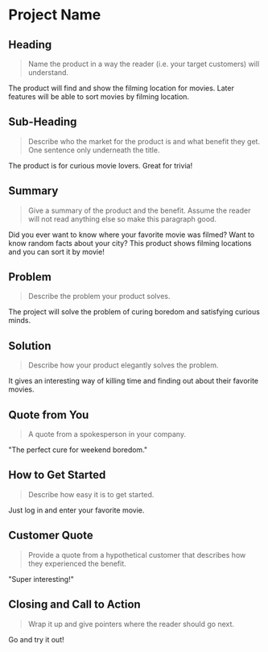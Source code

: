 # Project Name #

<!-- 
> This material was originally posted [here](http://www.quora.com/What-is-Amazons-approach-to-product-development-and-product-management). It is reproduced here for posterities sake.

There is an approach called "working backwards" that is widely used at Amazon. They work backwards from the customer, rather than starting with an idea for a product and trying to bolt customers onto it. While working backwards can be applied to any specific product decision, using this approach is especially important when developing new products or features.

For new initiatives a product manager typically starts by writing an internal press release announcing the finished product. The target audience for the press release is the new/updated product's customers, which can be retail customers or internal users of a tool or technology. Internal press releases are centered around the customer problem, how current solutions (internal or external) fail, and how the new product will blow away existing solutions.

If the benefits listed don't sound very interesting or exciting to customers, then perhaps they're not (and shouldn't be built). Instead, the product manager should keep iterating on the press release until they've come up with benefits that actually sound like benefits. Iterating on a press release is a lot less expensive than iterating on the product itself (and quicker!).

If the press release is more than a page and a half, it is probably too long. Keep it simple. 3-4 sentences for most paragraphs. Cut out the fat. Don't make it into a spec. You can accompany the press release with a FAQ that answers all of the other business or execution questions so the press release can stay focused on what the customer gets. My rule of thumb is that if the press release is hard to write, then the product is probably going to suck. Keep working at it until the outline for each paragraph flows. 

Oh, and I also like to write press-releases in what I call "Oprah-speak" for mainstream consumer products. Imagine you're sitting on Oprah's couch and have just explained the product to her, and then you listen as she explains it to her audience. That's "Oprah-speak", not "Geek-speak".

Once the project moves into development, the press release can be used as a touchstone; a guiding light. The product team can ask themselves, "Are we building what is in the press release?" If they find they're spending time building things that aren't in the press release (overbuilding), they need to ask themselves why. This keeps product development focused on achieving the customer benefits and not building extraneous stuff that takes longer to build, takes resources to maintain, and doesn't provide real customer benefit (at least not enough to warrant inclusion in the press release).
 -->
 
## Heading ##
  > Name the product in a way the reader (i.e. your target customers) will understand.

  The product will find and show the filming location for movies. Later features will be able to sort movies by filming location.

## Sub-Heading ##
  > Describe who the market for the product is and what benefit they get. One sentence only underneath the title.

  The product is for curious movie lovers. Great for trivia!
## Summary ##
  > Give a summary of the product and the benefit. Assume the reader will not read anything else so make this paragraph good.

  Did you ever want to know where your favorite movie was filmed? Want to know random facts about your city? This product shows filming locations and you can sort it by movie!

## Problem ##
  > Describe the problem your product solves.

  The project will solve the problem of curing boredom and satisfying curious minds.
## Solution ##
  > Describe how your product elegantly solves the problem.

  It gives an interesting way of killing time and finding out about their favorite movies.

## Quote from You ##
  > A quote from a spokesperson in your company.

  "The perfect cure for weekend boredom."
## How to Get Started ##
  > Describe how easy it is to get started.

  Just log in and enter your favorite movie.
## Customer Quote ##
  > Provide a quote from a hypothetical customer that describes how they experienced the benefit.

  "Super interesting!"

## Closing and Call to Action ##
  > Wrap it up and give pointers where the reader should go next.

Go and try it out!